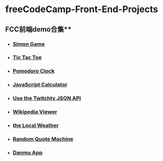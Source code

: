 # freeCodeCamp-Front-End-Projects
## FCC前端demo合集**
- ### [Simon Game](http://yinfengblog.com/Simon-Game/)
- ### [Tic Tac Toe](http://yinfengblog.com/Tic-Tac-Toe/)
- ### [Pomodoro Clock](http://yinfengblog.com/a-Pomodoro-Clock/)
- ### [JavaScript Calculator](http://yinfengblog.com/JavaScript-Calculator/)
- ### [Use the Twitchtv JSON API](http://yinfengblog.com/Use-the-Twitchtv-JSON-API/)
- ### [Wikipedia Viewer](http://yinfengblog.com/a-Wikipedia-Viewer/)
- ### [the Local Weather](https://github.com/accelerator-feng/the-Local-Weather)
- ### [Random Quote Machine](http://yinfengblog.com/Random-Quote-Machine/)
- ### [Danmu App](http://yinfengblog.com/a-Danmu-App/)
